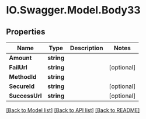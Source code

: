 # IO.Swagger.Model.Body33
## Properties

Name | Type | Description | Notes
------------ | ------------- | ------------- | -------------
**Amount** | **string** |  | 
**FailUrl** | **string** |  | [optional] 
**MethodId** | **string** |  | 
**SecureId** | **string** |  | [optional] 
**SuccessUrl** | **string** |  | [optional] 

[[Back to Model list]](../README.md#documentation-for-models) [[Back to API list]](../README.md#documentation-for-api-endpoints) [[Back to README]](../README.md)

